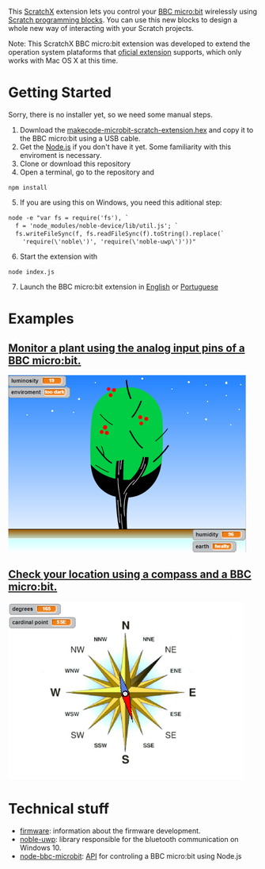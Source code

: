 This [ScratchX](http://scratchx.org/) extension lets you control your [BBC micro:bit](https://microbit.org/) wirelessly using [Scratch programming blocks](https://scratch.mit.edu/). You can use this new blocks to design a whole new way of interacting with your Scratch projects.

Note: This ScratchX BBC micro:bit extension was developed to extend the operation system plataforms that [oficial extension](https://llk.github.io/microbit-extension/) supports, which only works with Mac OS X at this time.

# Getting Started
Sorry, there is no installer yet, so we need some manual steps.
1. Download the [makecode-microbit-scratch-extension.hex](firmware/makecode-microbit-scratch-extension.hex) and copy it to the BBC micro:bit using a USB cable.
2. Get the [Node.js](https://nodejs.org) if you don't have it yet. Some familiarity with this enviroment is necessary.
3. Clone or download this repository
4. Open a terminal, go to the repository and
```
npm install
```
5. If you are using this on Windows, you need this aditional step:
```
node -e "var fs = require('fs'), `
  f = 'node_modules/noble-device/lib/util.js'; `
  fs.writeFileSync(f, fs.readFileSync(f).toString().replace(`
    'require(\'noble\')', 'require(\'noble-uwp\')'))"
```
6. Start the extension with
```
node index.js
```
7. Launch the BBC micro:bit extension in [English](http://scratchx.org/?url=https://jaafreitas.github.io/scratch-microbit-extension/scratch_microbit.js&lang=en) or [Portuguese](http://scratchx.org/?url=https://jaafreitas.github.io/scratch-microbit-extension/scratch_microbit.js&lang=pt-br)

# Examples
## [Monitor a plant using the analog input pins of a BBC micro:bit.](http://scratchx.org/?url=https://jaafreitas.github.io/scratch-microbit-extension/examples/GardenMonitoring.sbx)
![Garden Monitoring](examples/GardenMonitoringTooDarkHealthy.png "Garden Monitoring")

## [Check your location using a compass and a BBC micro:bit.](http://scratchx.org/?url=https://jaafreitas.github.io/scratch-microbit-extension/examples/Compass.sbx)
![Compass](examples/Compass.png "Compass")

# Technical stuff
* [firmware](firmware): information about the firmware development.
* [noble-uwp](https://github.com/jasongin/noble-uwp): library responsible for the bluetooth communication on Windows 10.
* [node-bbc-microbit](https://github.com/sandeepmistry/node-bbc-microbit): [API](https://github.com/sandeepmistry/node-bbc-microbit/blob/master/API.md) for controling a BBC micro:bit using Node.js

